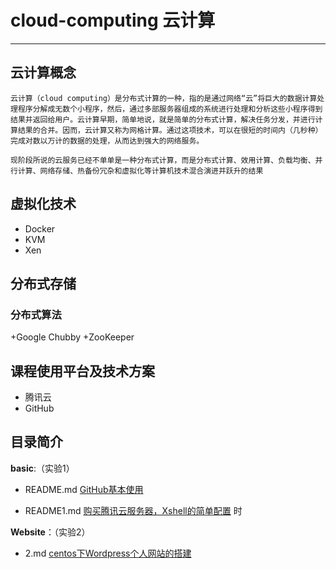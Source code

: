 # cloud-computing 云计算

***

## 云计算概念

    云计算（cloud computing）是分布式计算的一种，指的是通过网络“云”将巨大的数据计算处理程序分解成无数个小程序，然后，通过多部服务器组成的系统进行处理和分析这些小程序得到结果并返回给用户。云计算早期，简单地说，就是简单的分布式计算，解决任务分发，并进行计算结果的合并。因而，云计算又称为网格计算。通过这项技术，可以在很短的时间内（几秒种）完成对数以万计的数据的处理，从而达到强大的网络服务。

    现阶段所说的云服务已经不单单是一种分布式计算，而是分布式计算、效用计算、负载均衡、并行计算、网络存储、热备份冗杂和虚拟化等计算机技术混合演进并跃升的结果

## 虚拟化技术

+ Docker
+ KVM
+ Xen

## 分布式存储

### 分布式算法

+Google Chubby
+ZooKeeper

## 课程使用平台及技术方案

+ 腾讯云
+ GitHub

## 目录简介

**basic**:（实验1）

+ README.md
     [GitHub基本使用](https://github.com/lyl10/cloud-computing/blob/master/basic/README.md)

+ README1.md
 [购买腾讯云服务器，Xshell的简单配置](https://github.com/lyl10/cloud-computing/blob/master/basic/README1.md)
时

**Website**：（实验2）

+ 2.md
[centos下Wordpress个人网站的搭建](https://github.com/lyl10/cloud-computing/blob/master/Website/2.md)
